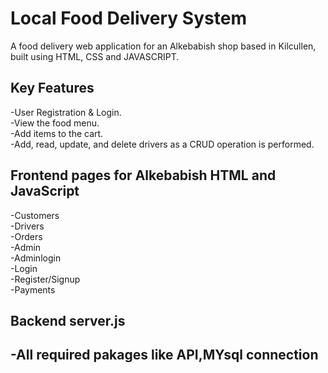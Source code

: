 #  Local Food Delivery System 
A food delivery web application for an Alkebabish shop based in Kilcullen, built using HTML, CSS and JAVASCRIPT.
## Key Features
-User Registration & Login.  
-View the food menu.  
-Add items to the cart.  
-Add, read, update, and delete drivers as a CRUD operation is performed.  
## Frontend pages for Alkebabish HTML and JavaScript
-Customers  
-Drivers  
-Orders  
-Admin  
-Adminlogin  
-Login  
-Register/Signup  
-Payments
## Backend server.js
-All required pakages like API,MYsql connection  
-



